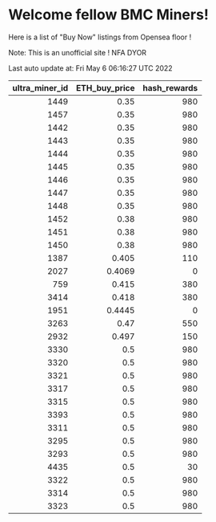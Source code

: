 # Welcome fellow BMC Miners!
Here is a list of "Buy Now" listings from Opensea floor !

Note: This is an unofficial site ! NFA DYOR


Last auto update at: Fri May  6 06:16:27 UTC 2022


|   ultra_miner_id |   ETH_buy_price |   hash_rewards |
|-----------------:|----------------:|---------------:|
|             1449 |          0.35   |            980 |
|             1457 |          0.35   |            980 |
|             1442 |          0.35   |            980 |
|             1443 |          0.35   |            980 |
|             1444 |          0.35   |            980 |
|             1445 |          0.35   |            980 |
|             1446 |          0.35   |            980 |
|             1447 |          0.35   |            980 |
|             1448 |          0.35   |            980 |
|             1452 |          0.38   |            980 |
|             1451 |          0.38   |            980 |
|             1450 |          0.38   |            980 |
|             1387 |          0.405  |            110 |
|             2027 |          0.4069 |              0 |
|              759 |          0.415  |            380 |
|             3414 |          0.418  |            380 |
|             1951 |          0.4445 |              0 |
|             3263 |          0.47   |            550 |
|             2932 |          0.497  |            150 |
|             3330 |          0.5    |            980 |
|             3320 |          0.5    |            980 |
|             3321 |          0.5    |            980 |
|             3317 |          0.5    |            980 |
|             3315 |          0.5    |            980 |
|             3393 |          0.5    |            980 |
|             3311 |          0.5    |            980 |
|             3295 |          0.5    |            980 |
|             3293 |          0.5    |            980 |
|             4435 |          0.5    |             30 |
|             3322 |          0.5    |            980 |
|             3314 |          0.5    |            980 |
|             3323 |          0.5    |            980 |